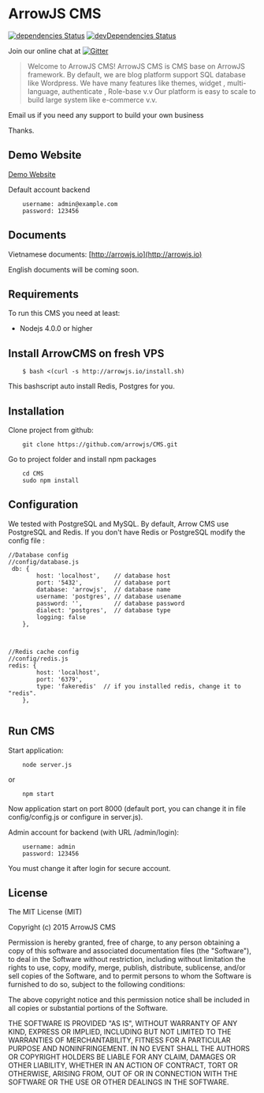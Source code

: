 ArrowJS CMS
==================

[![dependencies Status](https://david-dm.org/arrowjs/CMS/status.svg)](https://david-dm.org/arrowjs/CMS)
[![devDependencies Status](https://david-dm.org/arrowjs/CMS/dev-status.svg)](https://david-dm.org/arrowjs/CMS?type=dev)

Join our online chat at [![Gitter](https://badges.gitter.im/gitterHQ/gitter.svg)](https://gitter.im/trquoccuong/arrowjs)

> Welcome to ArrowJS CMS! ArrowJS CMS is CMS base on ArrowJS framework. By default, we are blog platform support SQL database like Wordpress. We have many features like themes, widget , multi-language, authenticate , Role-base v.v
Our platform is easy to scale to build large system like e-commerce v.v.

Email us if you need any support to build your own business

Thanks.

## Demo Website

[Demo Website](http://cms.arrowjs.io/) 

Default account backend
```
    username: admin@example.com
    password: 123456
```

## Documents

Vietnamese documents:
[http://arrowjs.io](http://arrowjs.io)

English documents will be coming soon.

## Requirements

To run this CMS you need at least:

- Nodejs 4.0.0 or higher


## Install ArrowCMS on fresh VPS

```
    $ bash <(curl -s http://arrowjs.io/install.sh)

```

This bashscript auto install Redis, Postgres for you.

## Installation 

Clone project from github:

```
    git clone https://github.com/arrowjs/CMS.git
```

Go to project folder and install npm packages

```
    cd CMS
    sudo npm install
```
## Configuration

We tested with PostgreSQL and MySQL.
By default, Arrow CMS use PostgreSQL and Redis. If you don't have Redis or PostgreSQL modify the config file :


```
//Database config
//config/database.js
 db: {
        host: 'localhost',    // database host
        port: '5432',         // database port
        database: 'arrowjs',  // database name
        username: 'postgres', // database usename
        password: '',         // database password
        dialect: 'postgres',  // database type 
        logging: false
    },
    
```


```

//Redis cache config
//config/redis.js
redis: {
        host: 'localhost',
        port: '6379',
        type: 'fakeredis'  // if you installed redis, change it to "redis".
    },
    
```

## Run CMS

Start application:

```
    node server.js
```

or

```
    npm start
```

Now application start on port 8000 (default port, you can change it in file config/config.js or configure in server.js).

Admin account for backend (with URL /admin/login):

```
    username: admin
    password: 123456
```
You must change it after login for secure account.

## License

The MIT License (MIT)

Copyright (c) 2015 ArrowJS CMS

Permission is hereby granted, free of charge, to any person obtaining a copy
of this software and associated documentation files (the "Software"), to deal
in the Software without restriction, including without limitation the rights
to use, copy, modify, merge, publish, distribute, sublicense, and/or sell
copies of the Software, and to permit persons to whom the Software is
furnished to do so, subject to the following conditions:

The above copyright notice and this permission notice shall be included in
all copies or substantial portions of the Software.

THE SOFTWARE IS PROVIDED "AS IS", WITHOUT WARRANTY OF ANY KIND, EXPRESS OR
IMPLIED, INCLUDING BUT NOT LIMITED TO THE WARRANTIES OF MERCHANTABILITY,
FITNESS FOR A PARTICULAR PURPOSE AND NONINFRINGEMENT. IN NO EVENT SHALL THE
AUTHORS OR COPYRIGHT HOLDERS BE LIABLE FOR ANY CLAIM, DAMAGES OR OTHER
LIABILITY, WHETHER IN AN ACTION OF CONTRACT, TORT OR OTHERWISE, ARISING FROM,
OUT OF OR IN CONNECTION WITH THE SOFTWARE OR THE USE OR OTHER DEALINGS IN
THE SOFTWARE.
